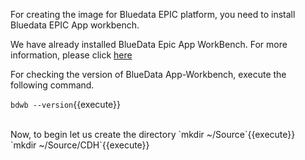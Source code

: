 For creating the image for Bluedata EPIC platform, you need to install Bluedata EPIC App workbench.

We have already installed BlueData Epic App WorkBench. For more information, please click [here](https://bluedata.zendesk.com/hc/en-us/categories/115000240313-App-Workbench)

For checking the version of BlueData App-Workbench, execute the following command.

`bdwb --version`{{execute}}

<br>
Now, to begin let us create the directory
`mkdir ~/Source`{{execute}}<br>
`mkdir ~/Source/CDH`{{execute}}

